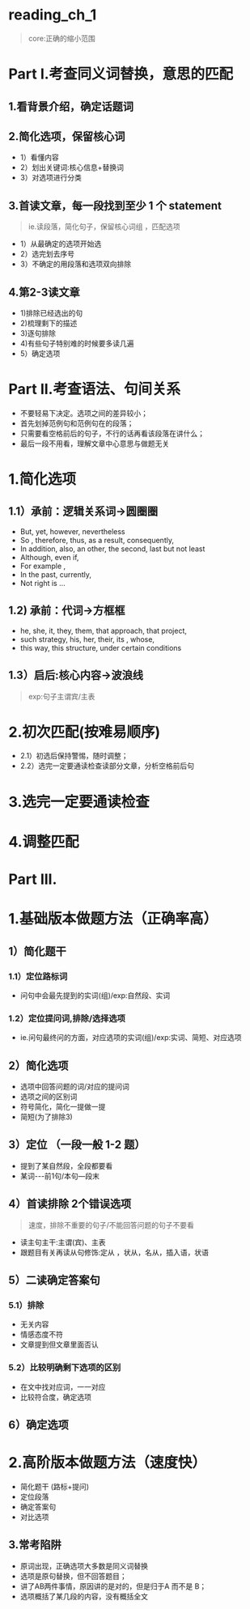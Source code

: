 # reading_ch_1
> core:正确的缩小范围

# Part I.考查同义词替换，意思的匹配
## 1.看背景介绍，确定话题词
## 2.简化选项，保留核心词
- 1）看懂内容 
- 2）划出关键词:核心信息+替换词 
- 3）对选项进行分类

## 3.首读文章，每一段找到至少 1 个 statement
> ie.读段落，简化句子，保留核心词组 ，匹配选项
- 1）从最确定的选项开始选
- 2）选完划去序号
- 3）不确定的用段落和选项双向排除
     
## 4.第2-3读文章
- 1)排除已经选出的句 
- 2)梳理剩下的描述 
- 3)逐句排除 
- 4)有些句子特别难的时候要多读几遍
- 5）确定选项

# Part II.考查语法、句间关系
- 不要轻易下决定。选项之间的差异较小；
- 首先划掉范例句和范例句在的段落；
- 只需要看空格前后的句子，不行的话再看该段落在讲什么；
- 最后一段不用看，理解文章中心意思与做题无关

# 1.简化选项
## 1.1）承前：逻辑关系词->圆圈圈
- But, yet, however, nevertheless
- So , therefore, thus, as a result, consequently,
- In addition, also, an other, the second, last but not least
- Although, even if,
- For example ,
- In the past, currently,
- Not right is ...
       
## 1.2) 承前：代词->方框框
- he, she, it, they, them, that approach, that project,
- such strategy, his, her, their, its , whose, 
- this way, this structure, under certain conditions
       
## 1.3）启后:核心内容->波浪线
> exp:句子主谓宾/主表
     
# 2.初次匹配(按难易顺序)
- 2.1）初选后保持警惕，随时调整；
- 2.2）选完一定要通读检查读部分文章，分析空格前后句 

# 3.选完一定要通读检查
# 4.调整匹配

# Part III.
# 1.基础版本做题方法（正确率高）
## 1）简化题干 
### 1.1）定位路标词
- 问句中会最先提到的实词(组)/exp:自然段、实词        
### 1.2）定位提问词,排除/选择选项
- ie.问句最终问的方面，对应选项的实词(组)/exp:实词、简短、对应选项

## 2）简化选项
- 选项中回答问题的词/对应的提问词
- 选项之间的区别词 
- 符号简化，简化一提做一提
- 简短(为了排除3)

## 3）定位 （一段一般 1-2 题）
- 提到了某自然段，全段都要看
- 某词---前1句/本句—段末

## 4）首读排除 2个错误选项 
> 速度，排除不重要的句子/不能回答问题的句子不要看

- 读主句主干:主谓(宾)、主表 
- 跟题目有关再读从句修饰:定从 ，状从，名从，插入语，状语

## 5）二读确定答案句 
### 5.1）排除
- 无关内容 
- 情感态度不符 
- 文章提到但文章里面否认

### 5.2）比较明确剩下选项的区别
- 在文中找对应词，一一对应 
- 比较符合度，确定选项

## 6）确定选项

# 2.高阶版本做题方法（速度快）
- 简化题干 (路标+提问)
- 定位段落
- 确定答案句
- 对比选项

## 3.常考陷阱
- 原词出现，正确选项大多数是同义词替换
- 选项是原句替换，但不回答题目；
- 讲了AB两件事情，原因讲的是对的，但是归于A 而不是 B； 
- 选项概括了某几段的内容，没有概括全文





